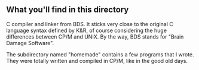 ## What you'll find in this directory ##
C compiler and linker from BDS. It sticks very close to the original C language syntax defined by K&R, of course considering the huge differences between CP/M and UNIX. By the way, BDS stands for "Brain Damage Software".

The subdirectory named "homemade" contains a few programs that I wrote. They were totally written and compiled in CP/M, like in the good old days.